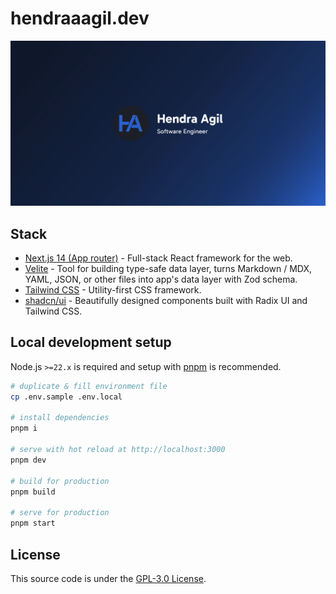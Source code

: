 # hendraaagil.dev

[![Open Graph Image](src/app/opengraph-image.png)](https://hendraaagil.dev)

## Stack

- [Next.js 14 (App router)](https://nextjs.org/) - Full-stack React framework for the web.
- [Velite](https://velite.js.org/) - Tool for building type-safe data layer, turns Markdown / MDX, YAML, JSON, or other files into app's data layer with Zod schema.
- [Tailwind CSS](https://tailwindcss.com/) - Utility-first CSS framework.
- [shadcn/ui](https://ui.shadcn.com/) - Beautifully designed components built with Radix UI and Tailwind CSS.

## Local development setup

Node.js `>=22.x` is required and setup with [pnpm](https://pnpm.io/) is recommended.

```sh
# duplicate & fill environment file
cp .env.sample .env.local

# install dependencies
pnpm i

# serve with hot reload at http://localhost:3000
pnpm dev

# build for production
pnpm build

# serve for production
pnpm start
```

## License

This source code is under the [GPL-3.0 License](LICENSE).
